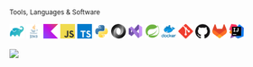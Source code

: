 <sub>Tools, Languages & Software</sup>

<code><img height="26" alt="gradle" src="https://github.com/github/explore/blob/f7595bde8bb668be972e487807712732cdff9aed/topics/gradle/gradle.png"></code>
<code><img height="26" alt="java" src="https://github.com/github/explore/blob/f7595bde8bb668be972e487807712732cdff9aed/topics/java/java.png"></code>
<code><img height="26" alt="kotlin" src="https://raw.githubusercontent.com/github/explore/80688e429a7d4ef2fca1e82350fe8e3517d3494d/topics/kotlin/kotlin.png"></code> 
<code><img height="26" alt="javascript" src="https://raw.githubusercontent.com/github/explore/80688e429a7d4ef2fca1e82350fe8e3517d3494d/topics/javascript/javascript.png"></code>
<code><img height="26" alt="typescript" src="https://raw.githubusercontent.com/github/explore/80688e429a7d4ef2fca1e82350fe8e3517d3494d/topics/typescript/typescript.png"></code>
<code><img height="26" alt="python" src="https://raw.githubusercontent.com/github/explore/80688e429a7d4ef2fca1e82350fe8e3517d3494d/topics/python/python.png"></code>
<code><img height="26" alt="json" src="https://github.com/github/explore/blob/f7595bde8bb668be972e487807712732cdff9aed/topics/json/json.png"></code>
<code><img height="26" alt="visual-studio" src="https://github.com/github/explore/blob/f7595bde8bb668be972e487807712732cdff9aed/topics/visual-studio/visual-studio.png"></code>
<code><img height="26" alt="spring" src="https://github.com/github/explore/blob/f7595bde8bb668be972e487807712732cdff9aed/topics/spring/spring.png"></code>
<code><img height="26" alt="docker" src="https://github.com/github/explore/blob/f7595bde8bb668be972e487807712732cdff9aed/topics/docker/docker.png"></code>
<code><img height="26" alt="git" src="https://github.com/github/explore/blob/f7595bde8bb668be972e487807712732cdff9aed/topics/git/git.png"></code>
<code><img height="26" alt="github" src="https://github.com/github/explore/blob/f7595bde8bb668be972e487807712732cdff9aed/topics/github/github.png"></code>
<code><img height="26" alt="gitlab" src="https://github.com/github/explore/blob/f7595bde8bb668be972e487807712732cdff9aed/topics/gitlab/gitlab.png"></code>
<code><img height="26" alt="intellij-idea" src="https://github.com/github/explore/blob/f7595bde8bb668be972e487807712732cdff9aed/topics/intellij-idea/intellij-idea.png"></code>

<img align="center" src="https://github-readme-stats.vercel.app/api/top-langs/?username=gradleuu&layout=compact&hide=html,javascript&hide_title=false&hide_progress=true&bg_color=ffffff00&border_color=55555500&text_color=888888&show_owner=true" />

<!-- <sub>Pseudo-pinned</sup>
<div style="display: flex; flex-direction: column; gap: 10px;">
  <a href="https://github.com/gradleuu/predposledni">
    <img src="https://github-readme-stats.vercel.app/api/pin/?username=gradleuu&repo=predposledni&bg_color=ffffff00&border_color=555555&text_color=888888&show_owner=true&description_lines_count=2" />
  </a>  
  
  <a href="https://github.com/gradleuu/95oscv">
    <img src="https://github-readme-stats.vercel.app/api/pin/?username=gradleuu&repo=95oscv&bg_color=ffffff00&border_color=555555&text_color=888888&show_owner=true&description_lines_count=2" />
  </a>
  
  <a href="https://github.com/gradleuu/PWAS">
    <img src="https://github-readme-stats.vercel.app/api/pin/?username=gradleuu&repo=PWAS&bg_color=ffffff00&border_color=555555&text_color=888888&show_owner=true&description_lines_count=2" />
  </a>  
</div> -->
